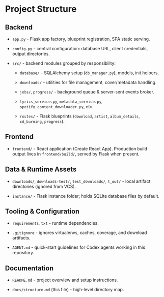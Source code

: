 # Project Structure

## Backend
- `app.py` - Flask app factory, blueprint registration, SPA static serving.
- `config.py` - central configuration: database URL, client credentials, output directories.
- `src/` - backend modules grouped by responsibility:
  - `database/` - SQLAlchemy setup (`db_manager.py`), models, init helpers.
  - `downloads/` - utilities for file management, cover/metadata handling.
  - `jobs/`, `progress/` - background queue & server-sent events broker.
  - `lyrics_service.py`, `metadata_service.py`, `spotify_content_downloader.py`, etc.
  - `routes/` - Flask blueprints (`download`, `artist`, `album_details`, `cd_burning`, `progress`).

## Frontend
- `frontend/` - React application (Create React App). Production build output lives in `frontend/build/`, served by Flask when present.

## Data & Runtime Assets
- `downloads/`, `downloads-test/`, `test_downloads/`, `t_out/` - local artifact directories (ignored from VCS).
- `instance/` - Flask instance folder; holds SQLite database files by default.

## Tooling & Configuration
- `requirements.txt` - runtime dependencies.
- `.gitignore` - ignores virtualenvs, caches, coverage, and download artifacts.
- `AGENT.md` - quick-start guidelines for Codex agents working in this repository.

## Documentation
  - `README.md` - project overview and setup instructions.
- `docs/structure.md` (this file) - high-level directory map.


